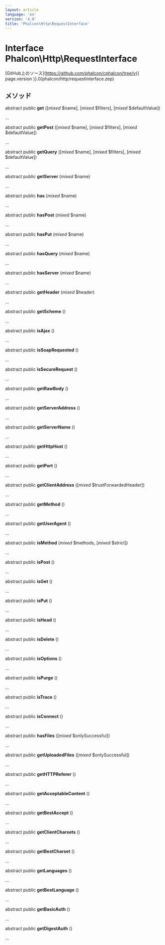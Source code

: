 ```yaml
---
layout: article
language: 'en'
version: '4.0'
title: 'Phalcon\Http\RequestInterface'
---
```

# Interface **Phalcon\Http\RequestInterface**

[GitHub上のソース](https://github.com/phalcon/cphalcon/tree/v{{ page.version }}.0/phalcon/http/requestinterface.zep)

## メソッド

abstract public **get** ([*mixed* $name], [*mixed* $filters], [*mixed* $defaultValue])

...

abstract public **getPost** ([*mixed* $name], [*mixed* $filters], [*mixed* $defaultValue])

...

abstract public **getQuery** ([*mixed* $name], [*mixed* $filters], [*mixed* $defaultValue])

...

abstract public **getServer** (*mixed* $name)

...

abstract public **has** (*mixed* $name)

...

abstract public **hasPost** (*mixed* $name)

...

abstract public **hasPut** (*mixed* $name)

...

abstract public **hasQuery** (*mixed* $name)

...

abstract public **hasServer** (*mixed* $name)

...

abstract public **getHeader** (*mixed* $header)

...

abstract public **getScheme** ()

...

abstract public **isAjax** ()

...

abstract public **isSoapRequested** ()

...

abstract public **isSecureRequest** ()

...

abstract public **getRawBody** ()

...

abstract public **getServerAddress** ()

...

abstract public **getServerName** ()

...

abstract public **getHttpHost** ()

...

abstract public **getPort** ()

...

abstract public **getClientAddress** ([*mixed* $trustForwardedHeader])

...

abstract public **getMethod** ()

...

abstract public **getUserAgent** ()

...

abstract public **isMethod** (*mixed* $methods, [*mixed* $strict])

...

abstract public **isPost** ()

...

abstract public **isGet** ()

...

abstract public **isPut** ()

...

abstract public **isHead** ()

...

abstract public **isDelete** ()

...

abstract public **isOptions** ()

...

abstract public **isPurge** ()

...

abstract public **isTrace** ()

...

abstract public **isConnect** ()

...

abstract public **hasFiles** ([*mixed* $onlySuccessful])

...

abstract public **getUploadedFiles** ([*mixed* $onlySuccessful])

...

abstract public **getHTTPReferer** ()

...

abstract public **getAcceptableContent** ()

...

abstract public **getBestAccept** ()

...

abstract public **getClientCharsets** ()

...

abstract public **getBestCharset** ()

...

abstract public **getLanguages** ()

...

abstract public **getBestLanguage** ()

...

abstract public **getBasicAuth** ()

...

abstract public **getDigestAuth** ()

...